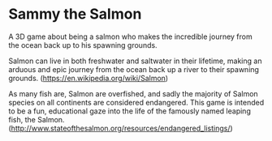 # Sammy the Salmon
A 3D game about being a salmon who makes the incredible journey from the ocean back up to his spawning grounds.

Salmon can live in both freshwater and saltwater in their lifetime, making an arduous and epic journey from the ocean back up a river to their spawning grounds.
(https://en.wikipedia.org/wiki/Salmon)

As many fish are, Salmon are overfished, and sadly the majority of Salmon species on all continents are considered endangered.
This game is intended to be a fun, educational gaze into the life of the famously named leaping fish, the Salmon.
(http://www.stateofthesalmon.org/resources/endangered_listings/)
